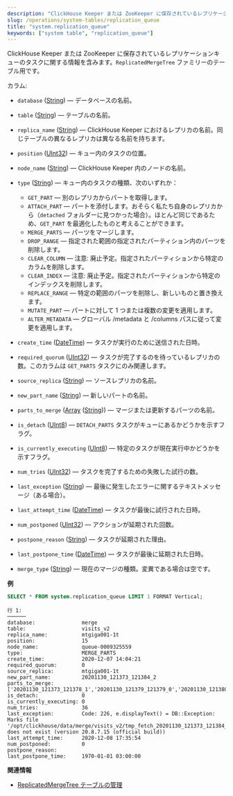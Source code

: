 ```yaml
---
description: "ClickHouse Keeper または ZooKeeper に保存されているレプリケーションキューのタスクに関する情報を含むシステムテーブル。`ReplicatedMergeTree` ファミリーのテーブル用。"
slug: /operations/system-tables/replication_queue
title: "system.replication_queue"
keywords: ["system table", "replication_queue"]
---
```


ClickHouse Keeper または ZooKeeper に保存されているレプリケーションキューのタスクに関する情報を含みます。`ReplicatedMergeTree` ファミリーのテーブル用です。

カラム:

- `database` ([String](../../sql-reference/data-types/string.md)) — データベースの名前。

- `table` ([String](../../sql-reference/data-types/string.md)) — テーブルの名前。

- `replica_name` ([String](../../sql-reference/data-types/string.md)) — ClickHouse Keeper におけるレプリカの名前。同じテーブルの異なるレプリカは異なる名前を持ちます。

- `position` ([UInt32](../../sql-reference/data-types/int-uint.md)) — キュー内のタスクの位置。

- `node_name` ([String](../../sql-reference/data-types/string.md)) — ClickHouse Keeper 内のノードの名前。

- `type` ([String](../../sql-reference/data-types/string.md)) — キュー内のタスクの種類、次のいずれか：

    - `GET_PART` — 別のレプリカからパートを取得します。
    - `ATTACH_PART` — パートを添付します。おそらく私たち自身のレプリカから（`detached` フォルダーに見つかった場合）。ほとんど同じであるため、`GET_PART` を最適化したものと考えることができます。
    - `MERGE_PARTS` — パーツをマージします。
    - `DROP_RANGE` — 指定された範囲の指定されたパーティション内のパーツを削除します。
    - `CLEAR_COLUMN` — 注意: 廃止予定。指定されたパーティションから特定のカラムを削除します。
    - `CLEAR_INDEX` — 注意: 廃止予定。指定されたパーティションから特定のインデックスを削除します。
    - `REPLACE_RANGE` — 特定の範囲のパーツを削除し、新しいものと置き換えます。
    - `MUTATE_PART` — パートに対して 1 つまたは複数の変更を適用します。
    - `ALTER_METADATA` — グローバル /metadata と /columns パスに従って変更を適用します。

- `create_time` ([DateTime](../../sql-reference/data-types/datetime.md)) — タスクが実行のために送信された日時。

- `required_quorum` ([UInt32](../../sql-reference/data-types/int-uint.md)) — タスクが完了するのを待っているレプリカの数。このカラムは `GET_PARTS` タスクにのみ関連します。

- `source_replica` ([String](../../sql-reference/data-types/string.md)) — ソースレプリカの名前。

- `new_part_name` ([String](../../sql-reference/data-types/string.md)) — 新しいパートの名前。

- `parts_to_merge` ([Array](../../sql-reference/data-types/array.md) ([String](../../sql-reference/data-types/string.md))) — マージまたは更新するパーツの名前。

- `is_detach` ([UInt8](../../sql-reference/data-types/int-uint.md)) — `DETACH_PARTS` タスクがキューにあるかどうかを示すフラグ。

- `is_currently_executing` ([UInt8](../../sql-reference/data-types/int-uint.md)) — 特定のタスクが現在実行中かどうかを示すフラグ。

- `num_tries` ([UInt32](../../sql-reference/data-types/int-uint.md)) — タスクを完了するための失敗した試行の数。

- `last_exception` ([String](../../sql-reference/data-types/string.md)) — 最後に発生したエラーに関するテキストメッセージ（ある場合）。

- `last_attempt_time` ([DateTime](../../sql-reference/data-types/datetime.md)) — タスクが最後に試行された日時。

- `num_postponed` ([UInt32](../../sql-reference/data-types/int-uint.md)) — アクションが延期された回数。

- `postpone_reason` ([String](../../sql-reference/data-types/string.md)) — タスクが延期された理由。

- `last_postpone_time` ([DateTime](../../sql-reference/data-types/datetime.md)) — タスクが最後に延期された日時。

- `merge_type` ([String](../../sql-reference/data-types/string.md)) — 現在のマージの種類。変異である場合は空です。

**例**

``` sql
SELECT * FROM system.replication_queue LIMIT 1 FORMAT Vertical;
```

``` text
行 1:
──────
database:               merge
table:                  visits_v2
replica_name:           mtgiga001-1t
position:               15
node_name:              queue-0009325559
type:                   MERGE_PARTS
create_time:            2020-12-07 14:04:21
required_quorum:        0
source_replica:         mtgiga001-1t
new_part_name:          20201130_121373_121384_2
parts_to_merge:         ['20201130_121373_121378_1','20201130_121379_121379_0','20201130_121380_121380_0','20201130_121381_121381_0','20201130_121382_121382_0','20201130_121383_121383_0','20201130_121384_121384_0']
is_detach:              0
is_currently_executing: 0
num_tries:              36
last_exception:         Code: 226, e.displayText() = DB::Exception: Marks file '/opt/clickhouse/data/merge/visits_v2/tmp_fetch_20201130_121373_121384_2/CounterID.mrk' does not exist (version 20.8.7.15 (official build))
last_attempt_time:      2020-12-08 17:35:54
num_postponed:          0
postpone_reason:
last_postpone_time:     1970-01-01 03:00:00
```

**関連情報**

- [ReplicatedMergeTree テーブルの管理](../../sql-reference/statements/system.md#query-language-system-replicated)
